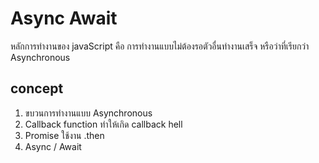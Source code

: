 # Async Await 
หลักการทำงานของ javaScript คือ การทำงานแบบไม่ต้องรอตัวอื่นทำงานเสร็จ หรือว่าที่เรียกว่า Asynchronous 

## concept
1. ขบวนการทำงานแบบ Asynchronous 
2. Callback function ทำให้เกิด callback hell
3. Promise ใช้งาน .then
4. Async / Await